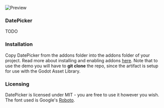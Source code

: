 ![Preview](https://i.imgur.com/c9fIzic.png)

### DatePicker
TODO

### Installation
Copy DatePicker from the addons folder into the addons folder of your project. Read more about installing and enabling addons [here](https://docs.godotengine.org/en/stable/tutorials/plugins/editor/installing_plugins.html). Note that to use the demo you will have to **git clone** the repo, since the artifact is setup for use with the Godot Asset Library.

### Licensing
DatePicker is licensed under MIT - you are free to use it however you wish. The font used is Google's [Roboto](https://fonts.google.com/specimen/Roboto).